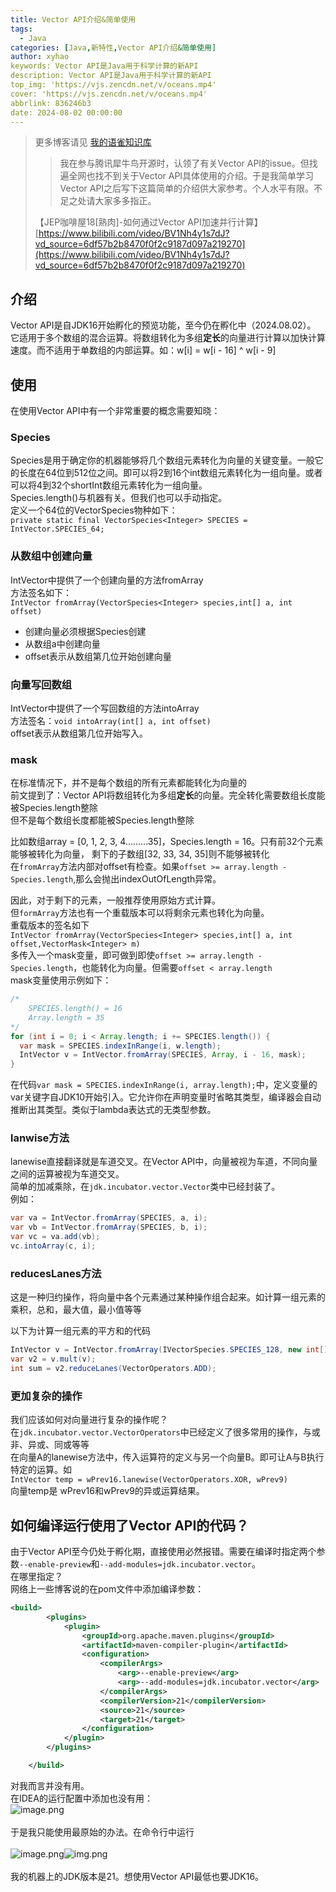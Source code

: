```yaml
---
title: Vector API介绍&简单使用
tags:
  - Java
categories: [Java,新特性,Vector API介绍&简单使用]
author: xyhao
keywords: Vector API是Java用于科学计算的新API
description: Vector API是Java用于科学计算的新API
top_img: 'https://vjs.zencdn.net/v/oceans.mp4'
cover: 'https://vjs.zencdn.net/v/oceans.mp4'
abbrlink: 836246b3
date: 2024-08-02 00:00:00
---
```


> 更多博客请见 [我的语雀知识库](https://www.yuque.com/u41117719/xd1qgc)  
> > 我在参与腾讯犀牛鸟开源时，认领了有关Vector API的issue。但找遍全网也找不到关于Vector API具体使用的介绍。于是我简单学习Vector API之后写下这篇简单的介绍供大家参考。个人水平有限。不足之处请大家多多指正。
> 
> 【JEP咖啡屋18[熟肉]-如何通过Vector API加速并行计算】[https://www.bilibili.com/video/BV1Nh4y1s7dJ?vd_source=6df57b2b8470f0f2c9187d097a219270](https://www.bilibili.com/video/BV1Nh4y1s7dJ?vd_source=6df57b2b8470f0f2c9187d097a219270)

<a name="x9C3R"></a>
## 介绍
Vector API是自JDK16开始孵化的预览功能，至今仍在孵化中（2024.08.02）。<br />它适用于多个数组的混合运算。将数组转化为多组**定长**的向量进行计算以加快计算速度。而不适用于单数组的内部运算。如：w[i] = w[i - 16] ^ w[i - 9] 
<a name="QW5vV"></a>
## 使用
在使用Vector API中有一个非常重要的概念需要知晓：
<a name="Y0XS5"></a>
### Species
Species是用于确定你的机器能够将几个数组元素转化为向量的关键变量。一般它的长度在64位到512位之间。即可以将2到16个int数组元素转化为一组向量。或者可以将4到32个shortInt数组元素转化为一组向量。<br />Species.length()与机器有关。但我们也可以手动指定。<br />定义一个64位的VectorSpecies物种如下：<br />`private static final VectorSpecies<Integer> SPECIES = IntVector.SPECIES_64;`

<a name="IJQSt"></a>
### 从数组中创建向量
IntVector中提供了一个创建向量的方法fromArray<br />方法签名如下：<br />`IntVector fromArray(VectorSpecies<Integer> species,int[] a, int offset)`

- 创建向量必须根据Species创建
- 从数组a中创建向量
- offset表示从数组第几位开始创建向量
<a name="il9lc"></a>
### 向量写回数组
IntVector中提供了一个写回数组的方法intoArray<br />方法签名：`void intoArray(int[] a, int offset)`<br />
offset表示从数组第几位开始写入。

<a name="sKbf1"></a>
### mask
在标准情况下，并不是每个数组的所有元素都能转化为向量的<br />
前文提到了：Vector API将数组转化为多组**定长**的向量。完全转化需要数组长度能被Species.length整除<br />
但不是每个数组长度都能被Species.length整除<br />

比如数组array = [0, 1, 2, 3, 4.........35]，Species.length = 16。只有前32个元素能够被转化为向量，
剩下的子数组[32, 33, 34, 35]则不能够被转化<br />
在`fromArray`方法内部对offset有检查。如果`offset >= array.length - Species.length`,那么会抛出indexOutOfLength异常。<br />

因此，对于剩下的元素，一般推荐使用原始方式计算。<br />
但`formArray`方法也有一个重载版本可以将剩余元素也转化为向量。<br />重载版本的签名如下<br />
`IntVector fromArray(VectorSpecies<Integer> species,int[] a, int offset,VectorMask<Integer> m)`<br />
多传入一个mask变量，即可做到即使`offset >= array.length - Species.length`，也能转化为向量。但需要`offset < array.length`<br />
mask变量使用示例如下：
```java
/*
    SPECIES.length() = 16
    Array.length = 35
*/
for (int i = 0; i < Array.length; i += SPECIES.length()) {
  var mask = SPECIES.indexInRange(i, w.length);
  IntVector v = IntVector.fromArray(SPECIES, Array, i - 16, mask);
}
```
在代码`var mask = SPECIES.indexInRange(i, array.length);`中，定义变量的var关键字自JDK10开始引入。它允许你在声明变量时省略其类型，编译器会自动推断出其类型。类似于lambda表达式的无类型参数。

<a name="xV4bn"></a>
### lanwise方法
lanewise直接翻译就是车道交叉。在Vector API中，向量被视为车道，不同向量之间的运算被视为车道交叉。<br />简单的加减乘除，在`jdk.incubator.vector.Vector`类中已经封装了。<br />例如：
```java
var va = IntVector.fromArray(SPECIES, a, i);
var vb = IntVector.fromArray(SPECIES, b, i);
var vc = va.add(vb);
vc.intoArray(c, i);
```

### reducesLanes方法
这是一种归约操作，将向量中各个元素通过某种操作组合起来。如计算一组元素的乘积，总和，最大值，最小值等等

以下为计算一组元素的平方和的代码
```java
IntVector v = IntVector.fromArray(IVectorSpecies.SPECIES_128, new int[]{1, 2, 3, 4});
var v2 = v.mult(v);
int sum = v2.reduceLanes(VectorOperators.ADD);
```


### 更加复杂的操作
我们应该如何对向量进行复杂的操作呢？<br />在`jdk.incubator.vector.VectorOperators`中已经定义了很多常用的操作，与或非、异或、同或等等<br />在向量A的lanewise方法中，传入运算符的定义与另一个向量B。即可让A与B执行特定的运算。如<br />`IntVector temp = wPrev16.lanewise(VectorOperators.XOR, wPrev9)`<br />向量temp是 wPrev16和wPrev9的异或运算结果。



<a name="ZdbWo"></a>
## 如何编译运行使用了Vector API的代码？
由于Vector API至今仍处于孵化期，直接使用必然报错。需要在编译时指定两个参数`--enable-preview`和`--add-modules=jdk.incubator.vector`。<br />在哪里指定？<br />网络上一些博客说的在pom文件中添加编译参数：
```xml
<build>
        <plugins>
            <plugin>
                <groupId>org.apache.maven.plugins</groupId>
                <artifactId>maven-compiler-plugin</artifactId>
                <configuration>
                    <compilerArgs>
                        <arg>--enable-preview</arg>
                        <arg>--add-modules=jdk.incubator.vector</arg>
                    </compilerArgs>
                    <compilerVersion>21</compilerVersion>
                    <source>21</source>
                    <target>21</target>
                </configuration>
            </plugin>
        </plugins>

    </build>
```
对我而言并没有用。<br />在IDEA的运行配置中添加也没有用：<br />![image.png](https://raw.githubusercontent.com/Juzi-xyhao/Juzi-xyhao.github.io/master/assets/articleSource/2024-08-02-VectorAPI/img_1.png)<br /><br />
于是我只能使用最原始的办法。在命令行中运行<br /><br />![image.png](https://raw.githubusercontent.com/Juzi-xyhao/Juzi-xyhao.github.io/master/assets/articleSource/2024-08-02-VectorAPI/img_2.png)![img.png](https://raw.githubusercontent.com/Juzi-xyhao/Juzi-xyhao.github.io/master/assets/articleSource/2024-08-02-VectorAPI/img_3.png)<br /><br />
我的机器上的JDK版本是21。想使用Vector API最低也要JDK16。<br /><br />



